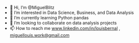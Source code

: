 - 👋 Hi, I’m @MiguelBlitz
- 👀 I’m interested in Data Science, Business, and Data Analysis
- 🌱 I’m currently learning Python pandas
- 💞️ I’m looking to collaborate on data analysis projects
- 📫 How to reach me www.linkedin.com/in/louisbernal , miguellouis.work@gmail.com

<!---
louisbernal/MiguelBlitz is a ✨ special ✨ repository because its `README.md` (this file) appears on your GitHub profile.
You can click the Preview link to take a look at your changes.
--->
